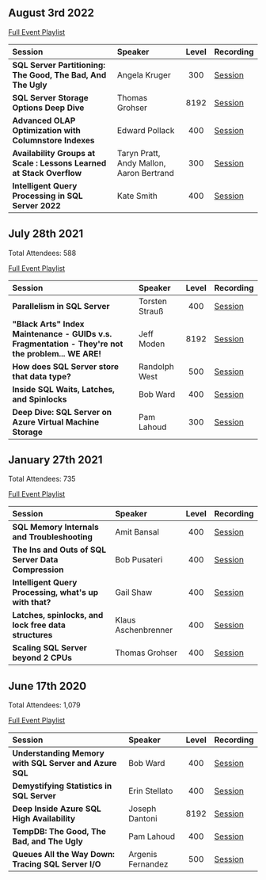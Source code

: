 
## August 3rd 2022

[Full Event Playlist](https://www.youtube.com/watch?v=NEX1gCbvtCo&list=PLr9ab4Dj3ObsikWJ_enVnmLE5lP0ED3ds)

|Session|Speaker|Level|Recording|
| :---- | :---- | :-: |:------- |
| **SQL Server Partitioning: The Good, The Bad, And The Ugly** | Angela Kruger | 300 | [Session](https://www.youtube.com/watch?v=Yea5Y2hMi14)
| **SQL Server Storage Options Deep Dive** | Thomas Grohser | 8192 | [Session](https://www.youtube.com/watch?v=4I8MSSUeLzY)
| **Advanced OLAP Optimization with Columnstore Indexes** | Edward Pollack | 400 | [Session](https://www.youtube.com/watch?v=mhJuxA9EPvc)
| **Availability Groups at Scale : Lessons Learned at Stack Overflow** | Taryn Pratt, Andy Mallon, Aaron Bertrand | 300 | [Session](https://www.youtube.com/watch?v=eKgs_OZDDaE)
| **Intelligent Query Processing in SQL Server 2022** | Kate Smith | 400 | [Session](https://www.youtube.com/watch?v=q3blfBjhjGE)


## July 28th 2021

Total Attendees: 588

[Full Event Playlist](https://www.youtube.com/watch?v=edNEhNmeQYI&list=PLr9ab4Dj3ObuaHAUA9JJz-GUbfbwXEyS5)

|Session|Speaker|Level|Recording|
| :---- | :---- | :-: |:------- |
| **Parallelism in SQL Server** | Torsten Strauß | 400 | [Session](https://www.youtube.com/watch?v=GsL8uG9Z8HA)|
| **"Black Arts" Index Maintenance - GUIDs v.s. Fragmentation - They're not the problem... WE ARE!** | Jeff Moden | 8192 | [Session](https://www.youtube.com/watch?v=qfQtY17bPQ4)|
| **How does SQL Server store that data type?** | Randolph West | 500 | [Session](https://www.youtube.com/watch?v=_icTl62QKbg)|
| **Inside SQL Waits, Latches, and Spinlocks** | Bob Ward | 400 | [Session](https://www.youtube.com/watch?v=wOsoanuBtqk)|
| **Deep Dive: SQL Server on Azure Virtual Machine Storage** | Pam Lahoud | 300 | [Session](https://www.youtube.com/watch?v=mOEmrcMED2M)|


## January 27th 2021

Total Attendees: 735

[Full Event Playlist](https://www.youtube.com/watch?v=E5CJ6z0quN8&list=PLr9ab4Dj3Obtx-6v2Sxb-sExQJoEX1TJ2)

|Session|Speaker|Level|Recording|
| :---- | :---- | :-: |:------- |
| **SQL Memory Internals and Troubleshooting** | Amit Bansal | 400 | [Session](https://www.youtube.com/watch?v=OBIk9Eyra2s)|
| **The Ins and Outs of SQL Server Data Compression** | Bob Pusateri | 400 | [Session](https://www.youtube.com/watch?v=C5BxRvY8sfQ)|
| **Intelligent Query Processing, what's up with that?** | Gail Shaw | 400 | [Session](https://www.youtube.com/watch?v=lXD_RF5VZus)|
| **Latches, spinlocks, and lock free data structures** | Klaus Aschenbrenner | 400 | [Session](https://www.youtube.com/watch?v=BLcdN-d59o0)|
| **Scaling SQL Server beyond 2 CPUs** | Thomas Grohser | 400 | [Session](https://www.youtube.com/watch?v=O3ItyjN2iPA)|



## June 17th 2020

Total Attendees: 1,079

[Full Event Playlist](https://www.youtube.com/watch?v=CRAx73LiXTc&list=PLr9ab4Dj3ObsGA8jdstJFZfidQ51DvPvu)

|Session|Speaker|Level|Recording|
| :---- | :---- | :-: | :------ |
|**Understanding Memory with SQL Server and Azure SQL** | Bob Ward | 400 | [Session](https://youtu.be/CRAx73LiXTc)| 
|**Demystifying Statistics in SQL Server** | Erin Stellato | 400 | [Session](https://youtu.be/BGHaoj2ccgg)| 
|**Deep Inside Azure SQL High Availability** | Joseph Dantoni | 8192 | [Session](https://youtu.be/V79rfEyk1n0)| 
|**TempDB: The Good, The Bad, and The Ugly** | Pam Lahoud | 400 | [Session](https://youtu.be/sT9lyw8Wrq0)| 
|**Queues All the Way Down: Tracing SQL Server I/O** | Argenis Fernandez | 500 | [Session](https://youtu.be/4c9v0XVvqlA)| 
